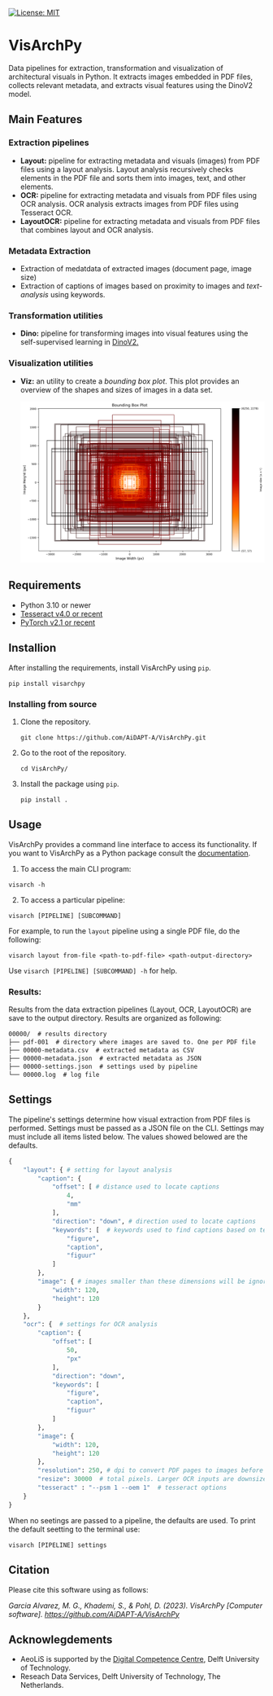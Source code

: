 [![License: MIT](https://img.shields.io/badge/License-MIT-yellow.svg)](https://opensource.org/licenses/MIT)

# VisArchPy

Data pipelines for extraction, transformation and visualization of architectural visuals in Python. It extracts images embedded in PDF files, collects relevant metadata, and extracts visual features using the DinoV2 model.


## Main Features

### Extraction pipelines

- **Layout:** pipeline for extracting metadata and visuals (images) from PDF files using a layout analysis. Layout analysis recursively checks elements in the PDF file and sorts them into images, text, and other elements.
- **OCR:** pipeline for extracting metadata and visuals from PDF files using OCR analysis. OCR analysis extracts images from PDF files using Tesseract OCR.
- **LayoutOCR:** pipeline for extracting metadata and visuals from PDF files that combines layout and OCR analysis.

### Metadata Extraction
- Extraction of medatdata of extracted images (document page, image size)
- Extraction of captions of images based on proximity to images and  *text-analysis* using keywords.

### Transformation utilities
- **Dino:** pipeline for transforming images into visual features using the self-supervised  learning in [DinoV2.](https://ai.meta.com/blog/dino-v2-computer-vision-self-supervised-learning/)

### Visualization utilities
- **Viz:** an utility to create a *bounding box plot*. This plot provides an overview of the shapes and sizes of images in a data set. 

    ![Example Bbox plot](docs/img/all-plot-heat.png)

## Requirements

- Python 3.10 or newer 
- [Tesseract v4.0 or recent](https://tesseract-ocr.github.io/)
- [PyTorch v2.1 or recent](https://pytorch.org/get-started/locally/)

## Installion

After installing the requirements, install VisArchPy using `pip`.

```shell
pip install visarchpy
```

### Installing from source

1. Clone the repository.
    ```shell
    git clone https://github.com/AiDAPT-A/VisArchPy.git
    ```
2. Go to the root of the repository.
   ```shell
   cd VisArchPy/
   ```
3. Install the package using `pip`.

    ```shell
    pip install .
    ```
    
## Usage

VisArchPy provides a command line interface to access its functionality. If you want to VisArchPy as a Python package consult the [documentation]().

1. To access the main CLI program:

```shell
visarch -h
```

2. To access a particular pipeline:

```shell
visarch [PIPELINE] [SUBCOMMAND]
```

For example, to run the `layout` pipeline using a single PDF file, do the following:

```shell
visarch layout from-file <path-to-pdf-file> <path-output-directory>
```

Use `visarch [PIPELINE] [SUBCOMMAND] -h` for help.

### Results:

Results from the data extraction pipelines (Layout, OCR, LayoutOCR) are save to the output directory. Results are organized as following:

```shell
00000/  # results directory
├── pdf-001  # directory where images are saved to. One per PDF file
├── 00000-metadata.csv  # extracted metadata as CSV
├── 00000-metadata.json  # extracted metadata as JSON
├── 00000-settings.json  # settings used by pipeline
└── 00000.log  # log file
```

## Settings

The pipeline's settings determine how visual extraction from PDF files is performed. Settings must be passed as a JSON file on the CLI. Settings may must include all items listed below. The values showed belowed are the defaults.

```python
{
    "layout": { # setting for layout analysis
        "caption": { 
            "offset": [ # distance used to locate captions
                4,
                "mm"
            ],
            "direction": "down", # direction used to locate captions
            "keywords": [  # keywords used to find captions based on text analysis
                "figure",
                "caption",
                "figuur"
            ]
        },
        "image": { # images smaller than these dimensions will be ignored
            "width": 120,
            "height": 120
        }
    },
    "ocr": {  # settings for OCR analysis
        "caption": {
            "offset": [
                50,
                "px"
            ],
            "direction": "down",
            "keywords": [
                "figure",
                "caption",
                "figuur"
            ]
        },
        "image": {
            "width": 120,
            "height": 120
        },
        "resolution": 250, # dpi to convert PDF pages to images before OCR
        "resize": 30000  # total pixels. Larger OCR inputs are downsize to this before OCR
        "tesseract" : "--psm 1 --oem 1"  # tesseract options
    }
}
```

When no seetings are passed to a pipeline, the defaults are used. To print the default seetting to the terminal use:

```shell
visarch [PIPELINE] settings
```

## Citation
Please cite this software using as follows:

*Garcia Alvarez, M. G., Khademi, S., & Pohl, D. (2023). VisArchPy [Computer software]. https://github.com/AiDAPT-A/VisArchPy*

## Acknowlegdements

- AeoLiS is supported by the [Digital Competence Centre](https://dcc.tudelft.nl), Delft University of Technology.
- Reseach Data Services, Delft University of Technology, The Netherlands.
